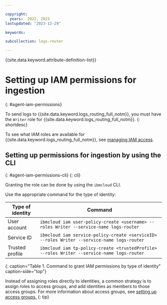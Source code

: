 ```yaml
---

copyright:
  years:  2022, 2023
lastupdated: "2023-12-29"

keywords:

subcollection: logs-router

---
```


{{site.data.keyword.attribute-definition-list}}

# Setting up IAM permissions for ingestion
{: #agent-iam-permissions}

To send logs to {{site.data.keyword.logs_routing_full_notm}}, you must have the `Writer` role for {{site.data.keyword.logs_routing_full_notm}}.
{: shortdesc}

To see what IAM roles are available for {{site.data.keyword.logs_routing_full_notm}}, see [managing IAM access](/docs/logs-router?topic=logs-router-iam).

## Setting up permissions for ingestion by using the CLI
{: #agent-iam-permissions-cli}
{: cli}

Granting the role can be done by using the `ibmcloud` CLI.

Use the appropriate command for the type of identity:

| Type of identity  | Command |
|-------------------|---------|
| User account      | `ibmcloud iam user-policy-create <username> --roles Writer --service-name logs-router` |
| Service ID        | `ibmcloud iam service-policy-create <serviceID> --roles Writer --service-name logs-router` |
| Trusted profile   | `ibmcloud iam tp-policy-create <trustedProfile> --roles Writer --service-name logs-router` |
{: caption="Table 1. Command to grant IAM permissions by type of identity" caption-side="top"}

Instead of assigning roles directly to identities, a common strategy is to assign roles to access groups, and add identities as members to those access groups. For more information about access groups, see [setting up access groups.](/docs/account?topic=account-groups&interface=cli)
{: tip}
